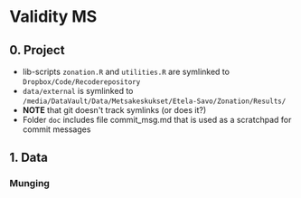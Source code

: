 # Validity MS

## 0. Project

* lib-scripts `zonation.R` and `utilities.R` are symlinked to 
`Dropbox/Code/Recoderepository`
* `data/external` is symlinked to 
`/media/DataVault/Data/Metsakeskukset/Etela-Savo/Zonation/Results/`
* **NOTE** that git doesn't track symlinks (or does it?)
* Folder `doc` includes file commit_msg.md that is used as a scratchpad for 
commit messages
## 1. Data

### Munging
